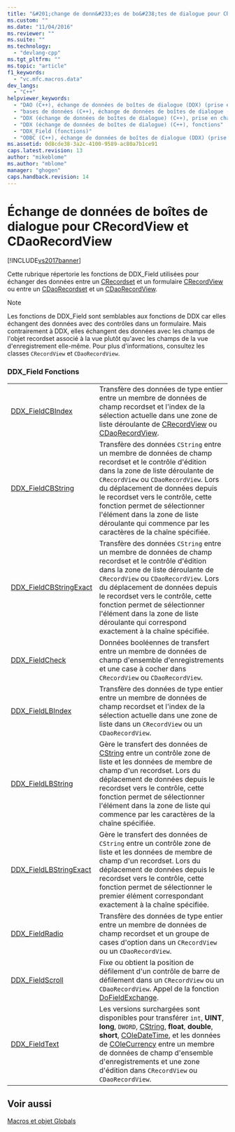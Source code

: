 ```yaml
---
title: "&#201;change de donn&#233;es de bo&#238;tes de dialogue pour CRecordView et CDaoRecordView | Microsoft Docs"
ms.custom: ""
ms.date: "11/04/2016"
ms.reviewer: ""
ms.suite: ""
ms.technology: 
  - "devlang-cpp"
ms.tgt_pltfrm: ""
ms.topic: "article"
f1_keywords: 
  - "vc.mfc.macros.data"
dev_langs: 
  - "C++"
helpviewer_keywords: 
  - "DAO (C++), échange de données de boîtes de dialogue (DDX) (prise en charge)"
  - "bases de données (C++), échange de données de boîtes de dialogue (DDX) (prise en charge)"
  - "DDX (échange de données de boîtes de dialogue) (C++), prise en charge de la base de données"
  - "DDX (échange de données de boîtes de dialogue) (C++), fonctions"
  - "DDX_Field (fonctions)"
  - "ODBC (C++), échange de données de boîtes de dialogue (DDX) (prise en charge)"
ms.assetid: 0d8cde38-3a2c-4100-9589-ac80a7b1ce91
caps.latest.revision: 13
author: "mikeblome"
ms.author: "mblome"
manager: "ghogen"
caps.handback.revision: 14
---
```

# &#201;change de donn&#233;es de bo&#238;tes de dialogue pour CRecordView et CDaoRecordView
[!INCLUDE[vs2017banner](../../assembler/inline/includes/vs2017banner.md)]

Cette rubrique répertorie les fonctions de DDX\_Field utilisées pour échanger des données entre un [CRecordset](../../mfc/reference/crecordset-class.md) et un formulaire [CRecordView](../../mfc/reference/crecordview-class.md) ou entre un [CDaoRecordset](../../mfc/reference/cdaorecordset-class.md) et un [CDaoRecordView](../../mfc/reference/cdaorecordview-class.md).  
  
> [!NOTE]
>  Les fonctions de DDX\_Field sont semblables aux fonctions de DDX car elles échangent des données avec des contrôles dans un formulaire.  Mais contrairement à DDX, elles échangent des données avec les champs de l'objet recordset associé à la vue plutôt qu'avec les champs de la vue d'enregistrement elle\-même.  Pour plus d'informations, consultez les classes `CRecordView` et `CDaoRecordView`.  
  
### DDX\_Field Fonctions  
  
|||  
|-|-|  
|[DDX\_FieldCBIndex](../Topic/DDX_FieldCBIndex.md)|Transfère des données de type entier entre un membre de données de champ recordset et l'index de la sélection actuelle dans une zone de liste déroulante de [CRecordView](../../mfc/reference/crecordview-class.md) ou [CDaoRecordView](../../mfc/reference/cdaorecordview-class.md).|  
|[DDX\_FieldCBString](../Topic/DDX_FieldCBString.md)|Transfère des données `CString` entre un membre de données de champ recordset et le contrôle d'édition dans la zone de liste déroulante de `CRecordView` ou `CDaoRecordView`.  Lors du déplacement de données depuis le recordset vers le contrôle, cette fonction permet de sélectionner l'élément dans la zone de liste déroulante qui commence par les caractères de la chaîne spécifiée.|  
|[DDX\_FieldCBStringExact](../Topic/DDX_FieldCBStringExact.md)|Transfère des données `CString` entre un membre de données de champ recordset et le contrôle d'édition dans la zone de liste déroulante de `CRecordView` ou `CDaoRecordView`.  Lors du déplacement de données depuis le recordset vers le contrôle, cette fonction permet de sélectionner l'élément dans la zone de liste déroulante qui correspond exactement à la chaîne spécifiée.|  
|[DDX\_FieldCheck](../Topic/DDX_FieldCheck.md)|Données booléennes de transfert entre un membre de données de champ d'ensemble d'enregistrements et une case à cocher dans `CRecordView` ou `CDaoRecordView`.|  
|[DDX\_FieldLBIndex](../Topic/DDX_FieldLBIndex.md)|Transfère des données de type entier entre un membre de données de champ recordset et l'index de la sélection actuelle dans une zone de liste dans un `CRecordView` ou un `CDaoRecordView`.|  
|[DDX\_FieldLBString](../Topic/DDX_FieldLBString.md)|Gère le transfert des données de [CString](../../atl-mfc-shared/reference/cstringt-class.md) entre un contrôle zone de liste et les données de membre de champ d'un recordset.  Lors du déplacement de données depuis le recordset vers le contrôle, cette fonction permet de sélectionner l'élément dans la zone de liste qui commence par les caractères de la chaîne spécifiée.|  
|[DDX\_FieldLBStringExact](../Topic/DDX_FieldLBStringExact.md)|Gère le transfert des données de `CString` entre un contrôle zone de liste et les données de membre de champ d'un recordset.  Lors du déplacement de données depuis le recordset vers le contrôle, cette fonction permet de sélectionner le premier élément correspondant exactement à la chaîne spécifiée.|  
|[DDX\_FieldRadio](../Topic/DDX_FieldRadio.md)|Transfère des données de type entier entre un membre de données de champ recordset et un groupe de cases d'option dans un `CRecordView` ou un `CDaoRecordView`.|  
|[DDX\_FieldScroll](../Topic/DDX_FieldScroll.md)|Fixe ou obtient la position de défilement d'un contrôle de barre de défilement dans un `CRecordView` ou un `CDaoRecordView`.  Appel de la fonction [DoFieldExchange](../Topic/CDaoRecordset::DoFieldExchange.md).|  
|[DDX\_FieldText](../Topic/DDX_FieldText.md)|Les versions surchargées sont disponibles pour transférer `int`, **UINT**, **long**, `DWORD`, [CString](../../atl-mfc-shared/reference/cstringt-class.md), **float**, **double**, **short**, [COleDateTime](../../atl-mfc-shared/reference/coledatetime-class.md), et les données de [COleCurrency](../../mfc/reference/colecurrency-class.md) entre un membre de données de champ d'ensemble d'enregistrements et une zone d'édition dans `CRecordView` ou `CDaoRecordView`.|  
  
## Voir aussi  
 [Macros et objet Globals](../../mfc/reference/mfc-macros-and-globals.md)